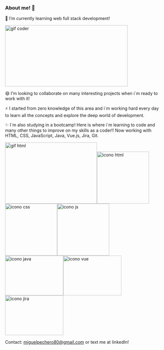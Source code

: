 ### About me! 👋
🌱 I’m currently learning web full stack development!

<img src="https://media2.giphy.com/media/f3iwJFOVOwuy7K6FFw/giphy.gif?cid=ecf05e4752q0ubry1o7wmidde96k1xa4l64en6l8c9219ic3&ep=v1_gifs_search&rid=giphy.gif&ct=g" width="400px" height="200px" alt="gif coder"/>

😄 I’m looking to collaborate on many interesting projects when i´m ready to work with it!

⚡ I started from zero knowledge of this area and i´m working hard every day to learn all the concepts and explore the deep world of development.

✨ I´m also studying in a bootcamp! Here is where i´m learning to code and many other things to improve on my skills as a coder!! Now working with HTML, CSS, JavaScript, Java, Vue.js, Jira, Git.

<img src="https://media3.giphy.com/media/fwbZnTftCXVocKzfxR/200.webp?cid=ecf05e47t8ibz15vkf5ljume06wyux4e4hja0hg9223aqcd5&ep=v1_gifs_search&rid=200.webp&ct=g" width="300px" height="200px" alt="gif html"/><img src="https://cdn-icons-png.flaticon.com/512/919/919827.png" width="170px" height="170px" alt="icono html"/><img src="https://cdn-icons-png.flaticon.com/512/919/919826.png" width="170px" height="170px" alt="icono css"/><img src="https://logodownload.org/wp-content/uploads/2022/04/javascript-logo-1.png" width="170px" height="170px" alt="icono js"/><img src="https://logos-world.net/wp-content/uploads/2022/07/Java-Logo.png" width="190px" height="130px" alt="icono java"/><img src="https://w7.pngwing.com/pngs/854/555/png-transparent-vue-js-hd-logo-thumbnail.png" width="190px" height="130px" alt="icono vue"/><img src="https://encrypted-tbn0.gstatic.com/images?q=tbn:ANd9GcT8_NBCy-8T6e65TdKQCjSM_--K1kZfIh6mWZjFM9l4&s" width="190px" height="130px" alt="icono jira"/>


Contact: 
miguelpechero80@gmail.com or text me at linkedIn!
